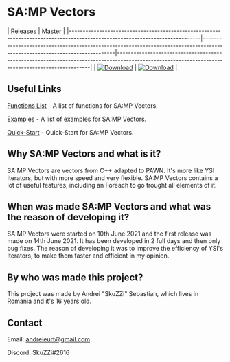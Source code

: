 # SA:MP Vectors

| Releases                                                                                                                   | Master                                                                                                                                  |
|-----------------------------------------------------------------------------------------------------------------------------|----------------------------------------------------------------------------------------------------------------------------|--------------------------------------------------------------------------------------------------------------------------------------------------|
| [![Download](https://static.kxnrl.com/images/web/buttons/download.png)](https://github.com/skuzzis/pawn-vectors/releases/) | [![Download](https://static.kxnrl.com/images/web/buttons/download.png)](https://github.com/skuzzis/pawn-vectors/archive/refs/heads/master.zip) |

## Useful Links

[Functions List](https://github.com/skuzzis/pawn-vectors/blob/master/pages/natives_list.md) - A list of functions for SA:MP Vectors.

[Examples](https://github.com/skuzzis/pawn-vectors/blob/master/pages/examples.md) - A list of examples for SA:MP Vectors.

[Quick-Start](https://github.com/skuzzis/pawn-vectors/blob/master/pages/quick_start.md) - Quick-Start for SA:MP Vectors.

## Why SA:MP Vectors and what is it?

SA:MP Vectors are vectors from C++ adapted to PAWN. It's more like YSI Iterators, but with more speed and very flexible. SA:MP Vectors contains a lot of useful features, including an Foreach to go trought all elements of it.

## When was made SA:MP Vectors and what was the reason of developing it?

SA:MP Vectors were started on 10th June 2021 and the first release was made on 14th June 2021. It has been developed in 2 full days and then only bug fixes. The reason of developing it was to improve the efficiency of YSI's Iterators, to make them faster and efficient in my opinion.

## By who was made this project?

This project was made by Andrei "SkuZZi" Sebastian, which lives in Romania and it's 16 years old.

## Contact

Email: [andreieurt@gmail.com](mailto:andreieurt@gmail.com)

Discord: SkuZZi#2616
